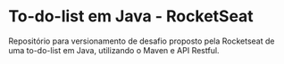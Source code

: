 # To-do-list em Java - RocketSeat
Repositório para versionamento de desafio proposto pela Rocketseat de uma to-do-list em Java, utilizando o Maven e API Restful.
